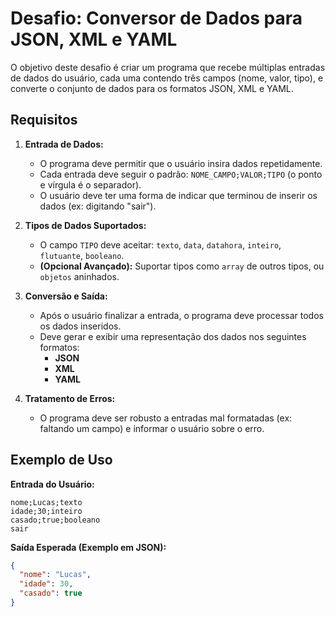# Desafio: Conversor de Dados para JSON, XML e YAML

O objetivo deste desafio é criar um programa que recebe múltiplas entradas de dados do usuário, cada uma contendo três campos (nome, valor, tipo), e converte o conjunto de dados para os formatos JSON, XML e YAML.

## Requisitos

1.  **Entrada de Dados:**
    *   O programa deve permitir que o usuário insira dados repetidamente.
    *   Cada entrada deve seguir o padrão: `NOME_CAMPO;VALOR;TIPO` (o ponto e vírgula é o separador).
    *   O usuário deve ter uma forma de indicar que terminou de inserir os dados (ex: digitando "sair").

2.  **Tipos de Dados Suportados:**
    *   O campo `TIPO` deve aceitar: `texto`, `data`, `datahora`, `inteiro`, `flutuante`, `booleano`.
    *   **(Opcional Avançado):** Suportar tipos como `array` de outros tipos, ou `objetos` aninhados.

3.  **Conversão e Saída:**
    *   Após o usuário finalizar a entrada, o programa deve processar todos os dados inseridos.
    *   Deve gerar e exibir uma representação dos dados nos seguintes formatos:
        *   **JSON**
        *   **XML**
        *   **YAML**

4.  **Tratamento de Erros:**
    *   O programa deve ser robusto a entradas mal formatadas (ex: faltando um campo) e informar o usuário sobre o erro.

## Exemplo de Uso

**Entrada do Usuário:**
```
nome;Lucas;texto
idade;30;inteiro
casado;true;booleano
sair
```

**Saída Esperada (Exemplo em JSON):**
```json
{
  "nome": "Lucas",
  "idade": 30,
  "casado": true
}
```
